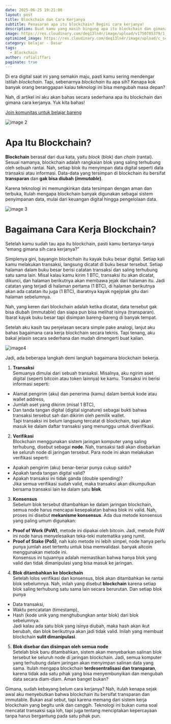 ```yaml
---
date: 2025-06-25 19:21:00
layout: post
title: Blockchain dan Cara Kerjanya
subtitle: Penasaran apa itu blockchain? Begini cara kerjanya!
description: Buat kamu yang masih bingung apa itu blockchain dan gimana cara kerjanya? Artikel ini cocok buat kamu baca
image: https://res.cloudinary.com/deq13ln4r/image/upload/v1750785379/1_pntka8.png
optimized_image: https://res.cloudinary.com/deq13ln4r/image/upload/c_scale,w_380/v1750785379/1_pntka8.png
category: belajar - Dasar
tags:
  - Blockchain
author: rafialiffari
paginate: true
---
```

Di era digital saat ini yang semakin maju, pasti kamu sering mendengar istilah *blockchain*. Tapi, sebenarnya *blockchain* itu apa sih? Kenapa kok banyak orang beranggapan kalau teknologi ini bisa mengubah masa depan?

Nah, di artikel ini aku akan bahas secara sederhana apa itu blockchain dan gimana cara kerjanya. Yuk kita bahas\!

[Join komunitas untuk belajar bareng](https://t.me/Blockhore)

![image 2](https://res.cloudinary.com/deq13ln4r/image/upload/v1750785361/2_rx4x5s.png)

# Apa Itu Blockchain?

**Blockchain** berasal dari dua kata, yaitu *block* (blok) dan *chain* (rantai). Sesuai namanya, blockchain adalah rangkaian blok yang saling terhubung oleh sebuah rantai. Nah, setiap blok itu menyimpan data digital seperti data transaksi atau informasi. Data-data yang tersimpan di blockchain itu bersifat **transparan** dan **gak bisa diubah (*immutable*)**. 

Karena teknologi ini memungkinkan data tersimpan dengan aman dan terbuka, Itulah mengapa blockchain banyak digunakan sebagai sistem penyimpanan data, mulai dari keuangan digital hingga pengelolaan data.

![image 3](https://res.cloudinary.com/deq13ln4r/image/upload/v1750785362/3_zepgjv.png)

# Bagaimana Cara Kerja Blockchain?

Setelah kamu sudah tau apa itu blockchain, pasti kamu bertanya-tanya “emang gimana sih cara kerjanya?” 

Simplenya gini, bayangin blockchain itu kayak buku besar digital. Setiap kali kamu melakukan transaksi, langsung dicatat di buku besar tersebut. Setiap halaman dalam buku besar berisi catatan transaksi dan saling terhubung satu sama lain. Misal kalau kamu kirim 1 BTC, transaksi itu akan dicatat, dikunci, dan halaman berikutnya akan membawa jejak dari halaman itu. Jadi catatan yang terjadi di halaman pertama (1 BTC), di halaman berikutnya akan ada catatan itu juga (1 BTC), ibaratnya kayak ngejiplak gitu dari halaman sebelumnya.

Nah, yang keren dari blockchain adalah ketika dicatat, data tersebut gak bisa diubah (immutable) dan siapa pun bisa melihat isinya (transparan). Ibarat kayak buku besar tapi disimpan bareng-bareng di banyak tempat.

Setelah aku kasih tau penjelasan secara simple pake analogi, lanjut aku bahas bagaimana cara kerja blockchain secara teknis. Tapi tenang, aku bakal jelasin secara sederhana dan mudah dimengerti buat kalian.

![image4](https://res.cloudinary.com/deq13ln4r/image/upload/v1750785362/4_zxh3h4.png)

Jadi, ada beberapa langkah demi langkah bagaimana blockchain bekerja.

1. **Transaksi**  
   Semuanya dimulai dari sebuah transaksi. Misalnya, aku ngirim aset digital (seperti bitcoin atau token lainnya) ke kamu. Transaksi ini berisi informasi seperti:  
* Alamat pengirim (aku) dan penerima (kamu) dalam bentuk kode atau wallet address,  
* Jumlah aset yang dikirim (misal 1 BTC),  
* Dan tanda tangan digital (digital signature) sebagai bukti bahwa transaksi tersebut sah dan dikirim oleh pemilik wallet.  
  Tapi transaksi ini belum langsung tercatat di blockchain, tapi akan masuk ke dalam  daftar transaksi yang menunggu untuk diverifikasi. 

2. **Verifikasi**  
   Blockchain menggunakan sistem jaringan komputer yang saling terhubung, disebut sebagai **node**. Nah, transaksi tadi akan disebarkan ke seluruh node di jaringan tersebut. Para node ini akan melakukan verifikasi seperti: 
* Apakah pengirim (aku) benar-benar punya cukup saldo?  
* Apakah tanda tangan digital valid?  
* Apakah transaksi ini tidak ganda (double spending)?  
  Jika semua verifikasi sudah valid, maka transaksi akan dikumpulkan bersama  transaksi lain ke dalam satu **blok**.  
    
3. **Konsensus**  
   Sebelum blok tersebut ditambahkan ke dalam jaringan blockchain, semua node harus mencapai kesepakatan bahwa blok ini valid. Nah, proses ini disebut **mekanisme konsensus**. Ada dua metode konsensus yang paling umum digunakan:  
* **Proof of Work (PoW)**, metode ini dipakai oleh bitcoin. Jadi, metode PoW ini node harus menyelesaikan teka-teki matematika yang rumit.  
* **Proof of Stake (PoS)**, nah kalo metode ini lebih simpel, node hanya perlu punya jumlah aset tertentu untuk bisa memvalidasi. banyak altcoin menggunakan metode ini.  
  Konsensus ini tujuannya adalah memastikan bahwa hanya blok yang valid dan tidak  dimanipulasi yang bisa masuk ke jaringan.  
    
4. **Blok ditambahkan ke blockchain**  
   Setelah lolos verifikasi dan konsensus, blok akan ditambahkan ke rantai blok sebelumnya. Nah, inilah yang disebut **blockchain** karena setiap blok saling terhubung satu sama lain secara berurutan. Dan setiap blok punya 
* Data transaksi,  
* Waktu pencatatan (timestamp),  
* Hash (kode unik yang menghubungkan antar blok) dari blok sebelumnya.  
  Jadi kalau ada satu blok yang isinya diubah, maka hash akan ikut berubah, dan blok  berikutnya akan jadi tidak valid. Inilah yang membuat blockchain **sulit dimanipulasi**.  
    
5. **Blok disebar dan disimpan oleh semua node**  
   Setelah blok baru ditambahkan, sistem akan menyebarkan salinan blok tersebut ke seluruh node di jaringan blockchain. Jadi, semua komputer yang terhubung dalam jaringan akan menyimpan salinan data yang sama. Itulah mengapa blockchain **terdesentralisasi dan transparan**, karena tidak ada satu pihak yang bisa menyembunyikan dan mengubah data secara diam-diam. Aman banget bukan?     

Gimana, sudah kebayang belum cara kerjanya? Nah, itulah kenapa sejak awal aku menyebutkan bahwa blockchain itu bersifat transparan dan immutable. Bukan asal sebut, tapi karena memang dari sistem kerja blockchain yang begitu unik dan canggih. Teknologi ini bukan cuma soal mencatat transaksi saja loh, tapi juga tentang menciptakan kepercayaan tanpa harus bergantung pada satu pihak pun.

